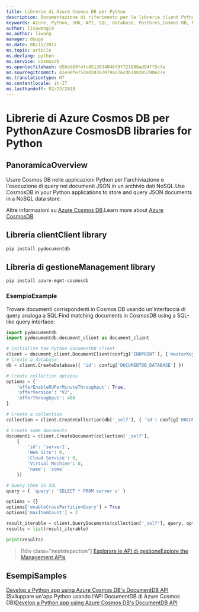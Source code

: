 ```yaml
---
title: Librerie di Azure Cosmos DB per Python
description: Documentazione di riferimento per le librerie client Python per Cosmos DB
keywords: Azure, Python, SDK, API, SQL, database, PostGres,Cosmos DB, NoSQL
author: lisawong19
ms.author: liwong
manager: douge
ms.date: 08/11/2017
ms.topic: article
ms.devlang: python
ms.service: cosmosdb
ms.openlocfilehash: d56dd69f4fc4513034046f9f721608ad94ff5cfe
ms.sourcegitcommit: 41e90fe75de03d397079a276cdb388305290e27e
ms.translationtype: HT
ms.contentlocale: it-IT
ms.lasthandoff: 02/23/2018
---
```

# <a name="azure-cosmosdb-libraries-for-python"></a><span data-ttu-id="f47d0-104">Librerie di Azure Cosmos DB per Python</span><span class="sxs-lookup"><span data-stu-id="f47d0-104">Azure CosmosDB libraries for Python</span></span>

## <a name="overview"></a><span data-ttu-id="f47d0-105">Panoramica</span><span class="sxs-lookup"><span data-stu-id="f47d0-105">Overview</span></span>

<span data-ttu-id="f47d0-106">Usare Cosmos DB nelle applicazioni Python per l'archiviazione e l'esecuzione di query nei documenti JSON in un archivio dati NoSQL.</span><span class="sxs-lookup"><span data-stu-id="f47d0-106">Use CosmosDB in your Python applications to store and query JSON documents in a NoSQL data store.</span></span>

<span data-ttu-id="f47d0-107">Altre informazioni su [Azure Cosmos DB](https://docs.microsoft.com/azure/cosmos-db/introduction).</span><span class="sxs-lookup"><span data-stu-id="f47d0-107">Learn more about [Azure CosmosDB](https://docs.microsoft.com/azure/cosmos-db/introduction).</span></span>

## <a name="client-library"></a><span data-ttu-id="f47d0-108">Libreria client</span><span class="sxs-lookup"><span data-stu-id="f47d0-108">Client library</span></span>
 ```bash
pip install pydocumentdb
 ```

## <a name="management-library"></a><span data-ttu-id="f47d0-109">Libreria di gestione</span><span class="sxs-lookup"><span data-stu-id="f47d0-109">Management library</span></span>
```bash
pip install azure-mgmt-cosmosdb
```

### <a name="example"></a><span data-ttu-id="f47d0-110">Esempio</span><span class="sxs-lookup"><span data-stu-id="f47d0-110">Example</span></span>

<span data-ttu-id="f47d0-111">Trovare documenti corrispondenti in Cosmos DB usando un'interfaccia di query analoga a SQL:</span><span class="sxs-lookup"><span data-stu-id="f47d0-111">Find matching documents in CosmosDB using a SQL-like query interface:</span></span>

```python
import pydocumentdb
import pydocumentdb.document_client as document_client

# Initialize the Python DocumentDB client
client = document_client.DocumentClient(config['ENDPOINT'], {'masterKey': config['MASTERKEY']})
# Create a database
db = client.CreateDatabase({ 'id': config['DOCUMENTDB_DATABASE'] })

# Create collection options
options = {
    'offerEnableRUPerMinuteThroughput': True,
    'offerVersion': "V2",
    'offerThroughput': 400
}

# Create a collection
collection = client.CreateCollection(db['_self'], { 'id': config['DOCUMENTDB_COLLECTION'] }, options)

# Create some documents
document1 = client.CreateDocument(collection['_self'],
    { 
        'id': 'server1',
        'Web Site': 0,
        'Cloud Service': 0,
        'Virtual Machine': 0,
        'name': 'some' 
    })

# Query them in SQL
query = { 'query': 'SELECT * FROM server s' }    

options = {} 
options['enableCrossPartitionQuery'] = True
options['maxItemCount'] = 2

result_iterable = client.QueryDocuments(collection['_self'], query, options)
results = list(result_iterable)

print(results)
```
> [!div class="nextstepaction"]
> [<span data-ttu-id="f47d0-112">Esplorare le API di gestione</span><span class="sxs-lookup"><span data-stu-id="f47d0-112">Explore the Management APIs</span></span>](/python/api/overview/azure/cosmosdb/management)

## <a name="samples"></a><span data-ttu-id="f47d0-113">Esempi</span><span class="sxs-lookup"><span data-stu-id="f47d0-113">Samples</span></span>

<span data-ttu-id="f47d0-114">[Develop a Python app using Azure Cosmos DB's DocumentDB API](https://azure.microsoft.com/resources/samples/azure-cosmos-db-documentdb-python-getting-started/) (Sviluppare un'app Python usando l'API DocumentDB di Azure Cosmos DB)</span><span class="sxs-lookup"><span data-stu-id="f47d0-114">[Develop a Python app using Azure Cosmos DB's DocumentDB API](https://azure.microsoft.com/resources/samples/azure-cosmos-db-documentdb-python-getting-started/)</span></span>


